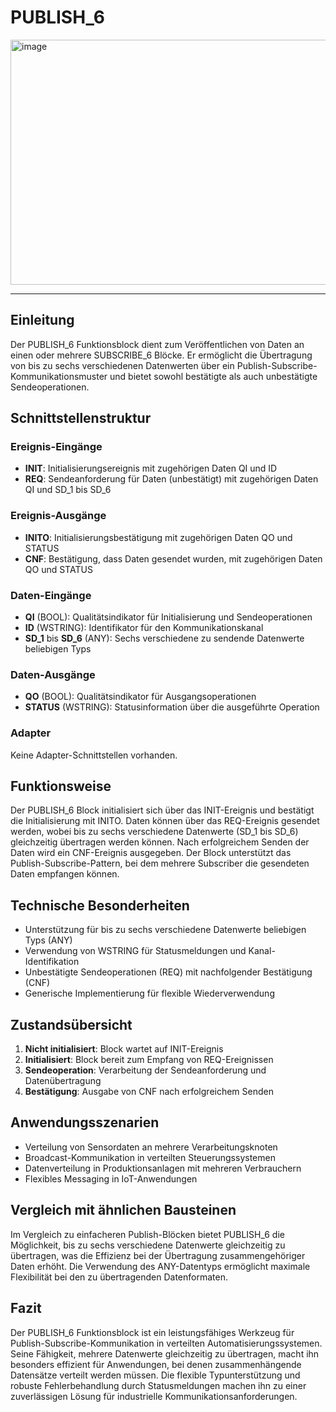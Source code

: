 # PUBLISH_6

<img width="1180" height="392" alt="image" src="https://github.com/user-attachments/assets/325420e2-652c-436d-8864-13d30e983684" />

* * * * * * * * * *

## Einleitung
Der PUBLISH_6 Funktionsblock dient zum Veröffentlichen von Daten an einen oder mehrere SUBSCRIBE_6 Blöcke. Er ermöglicht die Übertragung von bis zu sechs verschiedenen Datenwerten über ein Publish-Subscribe-Kommunikationsmuster und bietet sowohl bestätigte als auch unbestätigte Sendeoperationen.

## Schnittstellenstruktur

### **Ereignis-Eingänge**
- **INIT**: Initialisierungsereignis mit zugehörigen Daten QI und ID
- **REQ**: Sendeanforderung für Daten (unbestätigt) mit zugehörigen Daten QI und SD_1 bis SD_6

### **Ereignis-Ausgänge**
- **INITO**: Initialisierungsbestätigung mit zugehörigen Daten QO und STATUS
- **CNF**: Bestätigung, dass Daten gesendet wurden, mit zugehörigen Daten QO und STATUS

### **Daten-Eingänge**
- **QI** (BOOL): Qualitätsindikator für Initialisierung und Sendeoperationen
- **ID** (WSTRING): Identifikator für den Kommunikationskanal
- **SD_1** bis **SD_6** (ANY): Sechs verschiedene zu sendende Datenwerte beliebigen Typs

### **Daten-Ausgänge**
- **QO** (BOOL): Qualitätsindikator für Ausgangsoperationen
- **STATUS** (WSTRING): Statusinformation über die ausgeführte Operation

### **Adapter**
Keine Adapter-Schnittstellen vorhanden.

## Funktionsweise
Der PUBLISH_6 Block initialisiert sich über das INIT-Ereignis und bestätigt die Initialisierung mit INITO. Daten können über das REQ-Ereignis gesendet werden, wobei bis zu sechs verschiedene Datenwerte (SD_1 bis SD_6) gleichzeitig übertragen werden können. Nach erfolgreichem Senden der Daten wird ein CNF-Ereignis ausgegeben. Der Block unterstützt das Publish-Subscribe-Pattern, bei dem mehrere Subscriber die gesendeten Daten empfangen können.

## Technische Besonderheiten
- Unterstützung für bis zu sechs verschiedene Datenwerte beliebigen Typs (ANY)
- Verwendung von WSTRING für Statusmeldungen und Kanal-Identifikation
- Unbestätigte Sendeoperationen (REQ) mit nachfolgender Bestätigung (CNF)
- Generische Implementierung für flexible Wiederverwendung

## Zustandsübersicht
1. **Nicht initialisiert**: Block wartet auf INIT-Ereignis
2. **Initialisiert**: Block bereit zum Empfang von REQ-Ereignissen
3. **Sendeoperation**: Verarbeitung der Sendeanforderung und Datenübertragung
4. **Bestätigung**: Ausgabe von CNF nach erfolgreichem Senden

## Anwendungsszenarien
- Verteilung von Sensordaten an mehrere Verarbeitungsknoten
- Broadcast-Kommunikation in verteilten Steuerungssystemen
- Datenverteilung in Produktionsanlagen mit mehreren Verbrauchern
- Flexibles Messaging in IoT-Anwendungen

## Vergleich mit ähnlichen Bausteinen
Im Vergleich zu einfacheren Publish-Blöcken bietet PUBLISH_6 die Möglichkeit, bis zu sechs verschiedene Datenwerte gleichzeitig zu übertragen, was die Effizienz bei der Übertragung zusammengehöriger Daten erhöht. Die Verwendung des ANY-Datentyps ermöglicht maximale Flexibilität bei den zu übertragenden Datenformaten.

## Fazit
Der PUBLISH_6 Funktionsblock ist ein leistungsfähiges Werkzeug für Publish-Subscribe-Kommunikation in verteilten Automatisierungssystemen. Seine Fähigkeit, mehrere Datenwerte gleichzeitig zu übertragen, macht ihn besonders effizient für Anwendungen, bei denen zusammenhängende Datensätze verteilt werden müssen. Die flexible Typunterstützung und robuste Fehlerbehandlung durch Statusmeldungen machen ihn zu einer zuverlässigen Lösung für industrielle Kommunikationsanforderungen.
